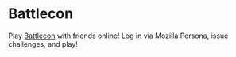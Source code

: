 # Battlecon

Play [Battlecon](http://www.battleconnection.com) with friends online! Log in via Mozilla Persona, issue challenges, and play!

